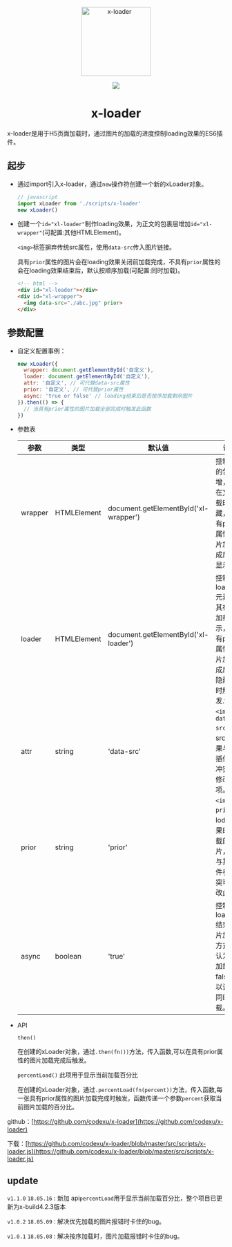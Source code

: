 <p align="center"><img width="160" src="https://github.com/codexu/_images/blob/master/x-logo/x-loader.png?raw=true" alt="x-loader"></p>

<p align="center">
  <img src="https://img.shields.io/badge/version-1.0.2-blue.svg">
</p>

<h1 align="center">x-loader</h1>

x-loader是用于H5页面加载时，通过图片的加载的进度控制loading效果的ES6插件。

## 起步

- 通过import引入x-loader，通过`new`操作符创建一个新的xLoader对象。

  ```javascript
  // javascript
  import xLoader from './scripts/x-loader'
  new xLoader()
  ```

- 创建一个`id="xl-loader"`制作loading效果，为正文的包裹层增加`id="xl-wrapper"`(可配置:其他HTMLElement)。

  `<img>`标签摒弃传统src属性，使用`data-src`传入图片链接。

  具有`prior`属性的图片会在loading效果关闭前加载完成，不具有`prior`属性的会在loading效果结束后，默认按顺序加载(可配置:同时加载)。

  ```html
  <!-- html -->
  <div id="xl-loader"></div>
  <div id="xl-wrapper">
    <img data-src="./abc.jpg" prior>
  </div>
  ```

## 参数配置

- 自定义配置事例：

  ```javascript
  new xLoader({
    wrapper: document.getElementById('自定义'),
    loader: document.getElementById('自定义'),
    attr: '自定义', // 可代替data-src属性
    prior: '自定义', // 可代替prior属性
    async: 'true or false' // loading结束后是否按序加载剩余图片
  }).then(() => {
    // 当具有prior属性的图片加载全部完成时触发此函数
  })
  ```

- 参数表

  | 参数 | 类型 | 默认值 | 说明 |
  | - | - | - | - | 
  | wrapper | HTMLElement | document.getElementById('xl-wrapper') | 控制正文的包裹层增，使其在文档加载时隐藏，在具有prior属性的图片加载完成后自动显示。 |
  | loader | HTMLElement | document.getElementById('xl-loader') | 控制loading元素，使其在文档加载时显示，在具有prior属性的图片加载完成后自动隐藏，同时触发.then() |
  | attr | string | 'data-src' | `<img data-src>`代替src，如果与其他插件参数冲突可以修改此项。 |
  | prior | string | 'prior' | `<img prior>`在loding效果时要加载的图片，如果与其他插件参数冲突可以修改此项。 |
  | async | boolean | 'true' | 控制loading结束后图片加载的方式，默认为按序加载，false可以设置为同时加载。 |

- API

  `then()`

  在创建的xLoader对象，通过`.then(fn())`方法，传入函数,可以在具有prior属性的图片加载完成后触发。

  `percentLoad()` 此项用于显示当前加载百分比

  在创建的xLoader对象，通过`.percentLoad(fn(percent))`方法，传入函数,每一张具有prior属性的图片加载完成时触发，函数传递一个参数`percent`获取当前图片加载的百分比。


  
github：[https://github.com/codexu/x-loader](https://github.com/codexu/x-loader)
  
下载：[https://github.com/codexu/x-loader/blob/master/src/scripts/x-loader.js](https://github.com/codexu/x-loader/blob/master/src/scripts/x-loader.js)

## update

`v1.1.0` `18.05.16` : 新加 api`percentLoad`用于显示当前加载百分比，整个项目已更新为x-build4.2.3版本

`v1.0.2` `18.05.09` : 解决优先加载的图片报错时卡住的bug。

`v1.0.1` `18.05.08` : 解决按序加载时，图片加载报错时卡住的bug。
